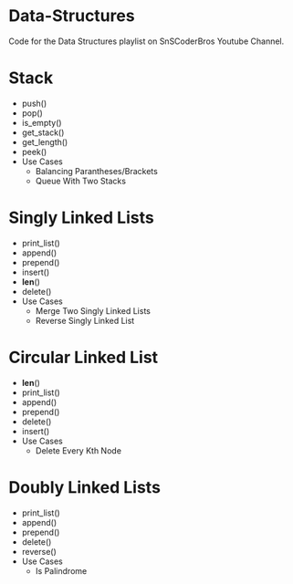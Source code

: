 # Data-Structures

Code for the Data Structures playlist on SnSCoderBros Youtube Channel.

# Stack

- push()
- pop()
- is_empty()
- get_stack()
- get_length()
- peek()
- Use Cases
  - Balancing Parantheses/Brackets
  - Queue With Two Stacks

# Singly Linked Lists

- print_list()
- append()
- prepend()
- insert()
- **len**()
- delete()
- Use Cases
  - Merge Two Singly Linked Lists
  - Reverse Singly Linked List

# Circular Linked List

- **len**()
- print_list()
- append()
- prepend()
- delete()
- insert()
- Use Cases
  - Delete Every Kth Node

# Doubly Linked Lists

- print_list()
- append()
- prepend()
- delete()
- reverse()
- Use Cases
  - Is Palindrome
